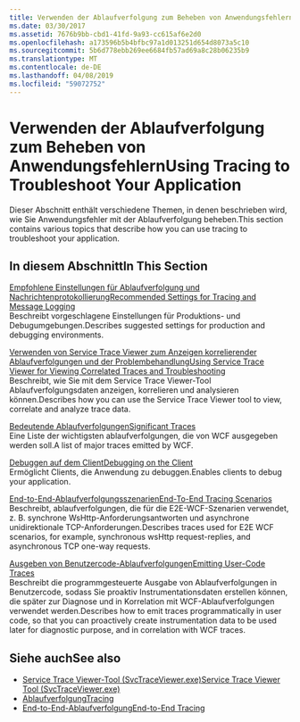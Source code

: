 ```yaml
---
title: Verwenden der Ablaufverfolgung zum Beheben von Anwendungsfehlern
ms.date: 03/30/2017
ms.assetid: 7676b9bb-cbd1-41fd-9a93-cc615af6e2d0
ms.openlocfilehash: a173596b5b4bfbc97a1d013251d654d8073a5c10
ms.sourcegitcommit: 5b6d778ebb269ee6684fb57ad69a8c28b06235b9
ms.translationtype: MT
ms.contentlocale: de-DE
ms.lasthandoff: 04/08/2019
ms.locfileid: "59072752"
---
```

# <a name="using-tracing-to-troubleshoot-your-application"></a><span data-ttu-id="f2c1d-102">Verwenden der Ablaufverfolgung zum Beheben von Anwendungsfehlern</span><span class="sxs-lookup"><span data-stu-id="f2c1d-102">Using Tracing to Troubleshoot Your Application</span></span>
<span data-ttu-id="f2c1d-103">Dieser Abschnitt enthält verschiedene Themen, in denen beschrieben wird, wie Sie Anwendungsfehler mit der Ablaufverfolgung beheben.</span><span class="sxs-lookup"><span data-stu-id="f2c1d-103">This section contains various topics that describe how you can use tracing to troubleshoot your application.</span></span>  
  
## <a name="in-this-section"></a><span data-ttu-id="f2c1d-104">In diesem Abschnitt</span><span class="sxs-lookup"><span data-stu-id="f2c1d-104">In This Section</span></span>  
 [<span data-ttu-id="f2c1d-105">Empfohlene Einstellungen für Ablaufverfolgung und Nachrichtenprotokollierung</span><span class="sxs-lookup"><span data-stu-id="f2c1d-105">Recommended Settings for Tracing and Message Logging</span></span>](../../../../../docs/framework/wcf/diagnostics/tracing/recommended-settings-for-tracing-and-message-logging.md)  
 <span data-ttu-id="f2c1d-106">Beschreibt vorgeschlagene Einstellungen für Produktions- und Debugumgebungen.</span><span class="sxs-lookup"><span data-stu-id="f2c1d-106">Describes suggested settings for production and debugging environments.</span></span>  
  
 [<span data-ttu-id="f2c1d-107">Verwenden von Service Trace Viewer zum Anzeigen korrelierender Ablaufverfolgungen und der Problembehandlung</span><span class="sxs-lookup"><span data-stu-id="f2c1d-107">Using Service Trace Viewer for Viewing Correlated Traces and Troubleshooting</span></span>](../../../../../docs/framework/wcf/diagnostics/tracing/using-service-trace-viewer-for-viewing-correlated-traces-and-troubleshooting.md)  
 <span data-ttu-id="f2c1d-108">Beschreibt, wie Sie mit dem Service Trace Viewer-Tool Ablaufverfolgungsdaten anzeigen, korrelieren und analysieren können.</span><span class="sxs-lookup"><span data-stu-id="f2c1d-108">Describes how you can use the Service Trace Viewer tool to view, correlate and analyze trace data.</span></span>  
  
 [<span data-ttu-id="f2c1d-109">Bedeutende Ablaufverfolgungen</span><span class="sxs-lookup"><span data-stu-id="f2c1d-109">Significant Traces</span></span>](../../../../../docs/framework/wcf/diagnostics/tracing/significant-traces.md)  
 <span data-ttu-id="f2c1d-110">Eine Liste der wichtigsten ablaufverfolgungen, die von WCF ausgegeben werden soll.</span><span class="sxs-lookup"><span data-stu-id="f2c1d-110">A list of major traces emitted by WCF.</span></span>  
  
 [<span data-ttu-id="f2c1d-111">Debuggen auf dem Client</span><span class="sxs-lookup"><span data-stu-id="f2c1d-111">Debugging on the Client</span></span>](../../../../../docs/framework/wcf/diagnostics/tracing/debugging-on-the-client.md)  
 <span data-ttu-id="f2c1d-112">Ermöglicht Clients, die Anwendung zu debuggen.</span><span class="sxs-lookup"><span data-stu-id="f2c1d-112">Enables clients to debug your application.</span></span>  
  
 [<span data-ttu-id="f2c1d-113">End-to-End-Ablaufverfolgungsszenarien</span><span class="sxs-lookup"><span data-stu-id="f2c1d-113">End-To-End Tracing Scenarios</span></span>](../../../../../docs/framework/wcf/diagnostics/tracing/end-to-end-tracing-scenarios.md)  
 <span data-ttu-id="f2c1d-114">Beschreibt, ablaufverfolgungen, die für die E2E-WCF-Szenarien verwendet, z. B. synchrone WsHttp-Anforderungsantworten und asynchrone unidirektionale TCP-Anforderungen.</span><span class="sxs-lookup"><span data-stu-id="f2c1d-114">Describes traces used for E2E WCF scenarios, for example, synchronous wsHttp request-replies, and asynchronous TCP one-way requests.</span></span>  
  
 [<span data-ttu-id="f2c1d-115">Ausgeben von Benutzercode-Ablaufverfolgungen</span><span class="sxs-lookup"><span data-stu-id="f2c1d-115">Emitting User-Code Traces</span></span>](../../../../../docs/framework/wcf/diagnostics/tracing/emitting-user-code-traces.md)  
 <span data-ttu-id="f2c1d-116">Beschreibt die programmgesteuerte Ausgabe von Ablaufverfolgungen in Benutzercode, sodass Sie proaktiv Instrumentationsdaten erstellen können, die später zur Diagnose und in Korrelation mit WCF-Ablaufverfolgungen verwendet werden.</span><span class="sxs-lookup"><span data-stu-id="f2c1d-116">Describes how to emit traces programmatically in user code, so that you can proactively create instrumentation data to be used later for diagnostic purpose, and in correlation with WCF traces.</span></span>  
  
## <a name="see-also"></a><span data-ttu-id="f2c1d-117">Siehe auch</span><span class="sxs-lookup"><span data-stu-id="f2c1d-117">See also</span></span>

- [<span data-ttu-id="f2c1d-118">Service Trace Viewer-Tool (SvcTraceViewer.exe)</span><span class="sxs-lookup"><span data-stu-id="f2c1d-118">Service Trace Viewer Tool (SvcTraceViewer.exe)</span></span>](../../../../../docs/framework/wcf/service-trace-viewer-tool-svctraceviewer-exe.md)
- [<span data-ttu-id="f2c1d-119">Ablaufverfolgung</span><span class="sxs-lookup"><span data-stu-id="f2c1d-119">Tracing</span></span>](../../../../../docs/framework/wcf/diagnostics/tracing/index.md)
- [<span data-ttu-id="f2c1d-120">End-to-End-Ablaufverfolgung</span><span class="sxs-lookup"><span data-stu-id="f2c1d-120">End-to-End Tracing</span></span>](../../../../../docs/framework/wcf/diagnostics/tracing/end-to-end-tracing.md)
